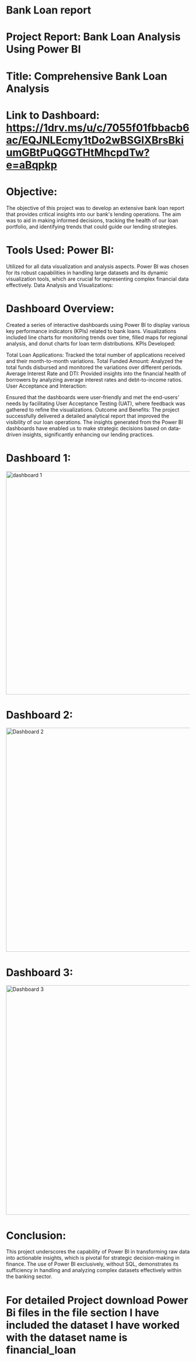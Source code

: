 # Bank Loan report

# Project Report: Bank Loan Analysis Using Power BI

# Title: Comprehensive Bank Loan Analysis

# Link to Dashboard: https://1drv.ms/u/c/7055f01fbbacb6ac/EQJNLEcmy1tDo2wBSGlXBrsBkiumGBtPuQGGTHtMhcpdTw?e=aBqpkp

# Objective:
The objective of this project was to develop an extensive bank loan report that provides critical insights into our bank's lending operations. The aim was to aid in making informed decisions, tracking the health of our loan portfolio, and identifying trends that could guide our lending strategies.

# Tools Used: Power BI: 
Utilized for all data visualization and analysis aspects. Power BI was chosen for its robust capabilities in handling large datasets and its dynamic visualization tools, which are crucial for representing complex financial data effectively.
Data Analysis and Visualizations:

# Dashboard Overview:

Created a series of interactive dashboards using Power BI to display various key performance indicators (KPIs) related to bank loans.
Visualizations included line charts for monitoring trends over time, filled maps for regional analysis, and donut charts for loan term distributions.
KPIs Developed:

Total Loan Applications: Tracked the total number of applications received and their month-to-month variations.
Total Funded Amount: Analyzed the total funds disbursed and monitored the variations over different periods.
Average Interest Rate and DTI: Provided insights into the financial health of borrowers by analyzing average interest rates and debt-to-income ratios.
User Acceptance and Interaction:

Ensured that the dashboards were user-friendly and met the end-users' needs by facilitating User Acceptance Testing (UAT), where feedback was gathered to refine the visualizations.
Outcome and Benefits:
The project successfully delivered a detailed analytical report that improved the visibility of our loan operations. The insights generated from the Power BI dashboards have enabled us to make strategic decisions based on data-driven insights, significantly enhancing our lending practices.

# Dashboard 1: 



<img width="611" alt="dashboard 1" src="https://github.com/subbu112/Bank-Loan-Report-/assets/167138632/3b0488c2-2658-4667-8435-04558e0b8d2e">

# Dashboard 2: 



<img width="613" alt="Dashboard 2" src="https://github.com/subbu112/Bank-Loan-Report-/assets/167138632/138fe6a6-e9d7-4b94-b15e-b369cf309bab">

# Dashboard 3:





<img width="628" alt="Dashboard 3 " src="https://github.com/subbu112/Bank-Loan-Report-/assets/167138632/1c69322e-6b03-48ec-b1be-9b5171808a3c">


# Conclusion:
This project underscores the capability of Power BI in transforming raw data into actionable insights, which is pivotal for strategic decision-making in finance. The use of Power BI exclusively, without SQL, demonstrates its sufficiency in handling and analyzing complex datasets effectively within the banking sector.

# For detailed Project download Power Bi files in the file section I have included the dataset I have worked with the dataset name is financial_loan
